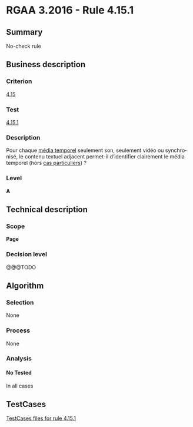 # RGAA 3.2016 - Rule 4.15.1

## Summary
No-check rule


## Business description

### Criterion
[4.15](http://references.modernisation.gouv.fr/rgaa-accessibilite/2016/criteres.html#crit-4-15)

### Test
[4.15.1](http://references.modernisation.gouv.fr/rgaa-accessibilite/2016/criteres.html#test-4-15-1)

### Description
<div lang="fr">Pour chaque <a href="http://references.modernisation.gouv.fr/rgaa-accessibilite/glossaire.html#mdia-temporel-type-son-vido-et-synchronis">m&#xE9;dia temporel</a> seulement son, seulement vid&#xE9;o ou synchronis&#xE9;, le contenu textuel adjacent permet-il d&#x2019;identifier clairement le m&#xE9;dia temporel (hors <a href="http://references.modernisation.gouv.fr/rgaa-accessibilite/cas-particuliers.html#cp-4-15" title="Cas particuliers pour le crit&#xE8;re 4.15">cas particuliers</a>)&nbsp;?</div>

### Level
**A**


## Technical description

### Scope
**Page**

### Decision level
@@@TODO


## Algorithm

### Selection
None

### Process
None

### Analysis

#### No Tested
In all cases


##  TestCases

[TestCases files for rule 4.15.1](https://github.com/Asqatasun/Asqatasun/tree/develop/rules/rules-rgaa3.2016/src/test/resources/testcases/rgaa32016/Rgaa32016Rule041501/)


